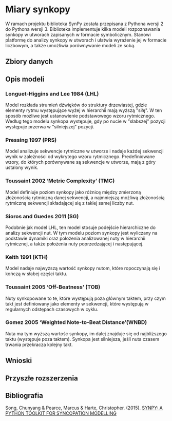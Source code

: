 # Miary synkopy

W ramach projektu biblioteka SynPy została przepisana z Pythona wersji 2 do Pythona wersji 3.
Biblioteka implementuje kilka modeli rozpoznawania synkopy w utworach zapisanych w formacie symbolicznym.
Stanowi platformę do analizy synkopy w utworach i ułatwia wyrażenie jej w formacie liczbowym, a także umożliwia porównywanie modeli ze sobą.


## Zbiory danych

## Opis modeli

### Longuet-Higgins and Lee 1984 (LHL)

Model rozkłada strumień dźwięków do struktury drzewiastej, gdzie elementy rytmu występujące wyżej w hierarchii mają wyższą "siłę".
W ten sposób możliwe jest ustanowienie podstawowego wzoru rytmicznego.
Według tego modelu synkopa występuje, gdy po nucie w "słabszej" pozycji występuje przerwa w "silniejszej" pozycji. 

### Pressing 1997 (PRS)

Model analizuje sekwencje rytmiczne w utworze i nadaje każdej sekwencji wynik w zależności od wykrytego wzoru rytmicznego.
Predefiniowane wzory, do których porównywane są sekwencje w utworze, mają z góry ustalony wynik.

### Toussaint 2002 ‘Metric Complexity’ (TMC)

Model definiuje poziom synkopy jako różnicę między zmierzoną złożonością rytmiczną danej sekwencji,
a najmniejszą możliwą złożonością rytmiczną sekwencji składającej się z takiej samej liczby nut.

### Sioros and Guedes 2011 (SG)

Podobnie jak model LHL, ten model stosuje podejście hierarchiczne do analizy sekwencji nut.
W tym modelu poziom synkopy jest wyliczany na podstawie dynamiki oraz położenia analizowanej nuty w hierarchii rytmicznej,
a także położenia nuty poprzedzającej i następującej.

### Keith 1991 (KTH)

Model nadaje najwyższą wartość synkopy nutom, które ropoczynają się i kończą w słabej części taktu.

### Toussaint 2005 ‘Off-Beatness’ (TOB)

Nuty synkopowane to te, które występują poza głównym taktem, przy czym takt jest definiowany jako
elementy w sekwencji, które występują w regularnych odstępach czasowych w cyklu.

### Gomez 2005 ‘Weighted Note-to-Beat Distance’(WNBD)

Nuta ma tym wyższą wartośc synkopy, im dalej znajduje się od najbliższego taktu (występuje poza taktem).
Synkopa jest silniejsza, jeśli nuta czasem trwania przekracza kolejny takt.

## Wnioski


## Przyszłe rozszerzenia

## Bibliografia
Song, Chunyang & Pearce, Marcus & Harte, Christopher. (2015).
[SYNPY: A PYTHON TOOLKIT FOR SYNCOPATION MODELLING](https://www.researchgate.net/publication/344730580_SYNPY_A_PYTHON_TOOLKIT_FOR_SYNCOPATION_MODELLING)
